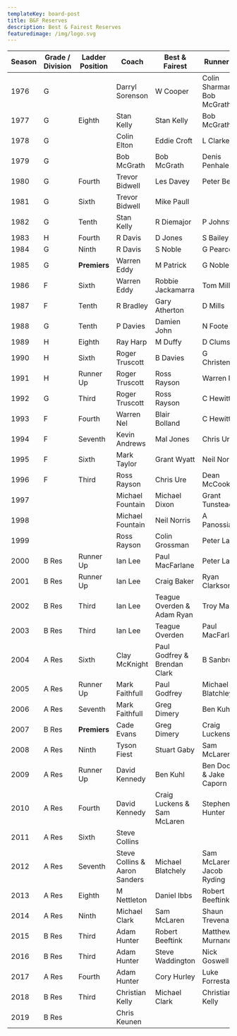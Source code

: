 ```yaml
---
templateKey: board-post
title: B&F Reserves
description: Best & Fairest Reserves
featuredimage: /img/logo.svg
---
```

| **Season** | **Grade / Division** | **Ladder**  **Position** | **Coach**                         | **Best & Fairest**              | **Runner Up**                   |
| ---------- | -------------------- | ------------------------ | --------------------------------- | ------------------------------- | ------------------------------- |
| 1976       | G                    |                          | Darryl Sorenson                   | W Cooper                        | Colin Sharman &amp; Bob McGrath |
| 1977       | G                    | Eighth                   | Stan Kelly                        | Stan Kelly                      | Bob McGrath                     |
| 1978       | G                    |                          | Colin Elton                       | Eddie Croft                     | L Clarke                        |
| 1979       | G                    |                          | Bob McGrath                       | Bob McGrath                     | Denis Penhale                   |
| 1980       | G                    | Fourth                   | Trevor Bidwell                    | Les Davey                       | Peter Best                      |
| 1981       | G                    | Sixth                    | Trevor Bidwell                    | Mike Paull                      |                                 |
| 1982       | G                    | Tenth                    | Stan Kelly                        | R Diemajor                      | P Johnston                      |
| 1983       | H                    | Fourth                   | R Davis                           | D Jones                         | S Bailey                        |
| 1984       | G                    | Ninth                    | R Davis                           | S Noble                         | G Pearce                        |
| 1985       | G                    | **Premiers**             | Warren Eddy                       | M Patrick                       | G Noble                         |
| 1986       | F                    | Sixth                    | Warren Eddy                       | Robbie Jackamarra               | Tom Mills                       |
| 1987       | F                    | Tenth                    | R Bradley                         | Gary Atherton                   | D Mills                         |
| 1988       | G                    | Tenth                    | P Davies                          | Damien John                     | N Foote                         |
| 1989       | H                    | Eighth                   | Ray Harp                          | M Duffy                         | D Clumsee                       |
| 1990       | H                    | Sixth                    | Roger Truscott                    | B Davies                        | G Christenson                   |
| 1991       | H                    | Runner Up                | Roger Truscott                    | Ross Rayson                     | Warren Nel                      |
| 1992       | G                    | Third                    | Roger Truscott                    | Ross Rayson                     | C Hewitt                        |
| 1993       | F                    | Fourth                   | Warren Nel                        | Blair Bolland                   | C Hewitt                        |
| 1994       | F                    | Seventh                  | Kevin Andrews                     | Mal Jones                       | Chris Ure                       |
| 1995       | F                    | Sixth                    | Mark Taylor                       | Grant Wyatt                     | Neil Norris                     |
| 1996       | F                    | Third                    | Ross Rayson                       | Chris Ure                       | Dean McCooke                    |
| 1997       |                      |                          | Michael Fountain                  | Michael Dixon                   | Grant Tunstead                  |
| 1998       |                      |                          | Michael Fountain                  | Neil Norris                     | A Panossian                     |
| 1999       |                      |                          | Ross Rayson                       | Colin Grossman                  | Peter Lade                      |
| 2000       | B Res                | Runner Up                | Ian Lee                           | Paul MacFarlane                 | Peter Lade                      |
| 2001       | B Res                | Runner Up                | Ian Lee                           | Craig Baker                     | Ryan Clarkson                   |
| 2002       | B Res                | Third                    | Ian Lee                           | Teague Overden &amp; Adam Ryan  | Troy Macri                      |
| 2003       | B Res                | Third                    | Ian Lee                           | Teague Overden                  | Paul MacFarlane                 |
| 2004       | A Res                | Sixth                    | Clay McKnight                     | Paul Godfrey & Brendan Clark    | B Sanbrook                      |
| 2005       | A Res                | Runner Up                | Mark Faithfull                    | Paul Godfrey                    | Michael Blatchley               |
| 2006       | A Res                | Seventh                  | Mark Faithfull                    | Greg Dimery                     | Ben Kuhl                        |
| 2007       | B Res                | **Premiers**             | Cade Evans                        | Greg Dimery                     | Craig Luckens                   |
| 2008       | A Res                | Ninth                    | Tyson Fiest                       | Stuart Gaby                     | Sam McLaren                     |
| 2009       | A Res                | Runner Up                | David Kennedy                     | Ben Kuhl                        | Ben Dooley &amp; Jake Caporn    |
| 2010       | A Res                | Fourth                   | David Kennedy                     | Craig Luckens &amp; Sam McLaren | Stephen Hunter                  |
| 2011       | A Res                | Sixth                    | Steve Collins                     |                                 |                                 |
| 2012       | A Res                | Seventh                  | Steve Collins &amp; Aaron Sanders | Michael Blatchely               | Sam McLaren &amp; Jacob Ryding  |
| 2013       | A Res                | Eighth                   | M Nettleton                       | Daniel Ibbs                     | Robert Beeftink                 |
| 2014       | A Res                | Ninth                    | Michael Clark                     | Sam McLaren                     | Shaun Trevena                   |
| 2015       | B Res                | Third                    | Adam Hunter                       | Robert Beeftink                 | Matthew Murnane                 |
| 2016       | B Res                | Third                    | Adam Hunter                       | Steve Waddington                | Nick Goswell                    |
| 2017       | A Res                | Fourth                   | Adam Hunter                       | Cory Hurley                     | Luke Forrestal                  |
| 2018       | B Res                | Third                    | Christian Kelly                   | Michael Clark                   | Christian Kelly                 |
| 2019       | B Res                |                          | Chris Keunen                      |                                 |                                 |

